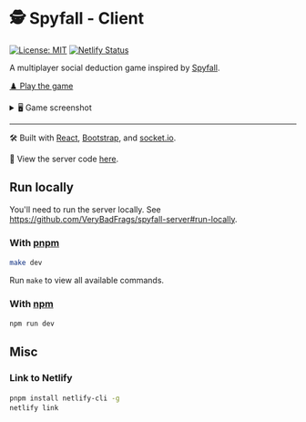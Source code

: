# 🕵️ Spyfall - Client

[![License: MIT](https://img.shields.io/badge/license-MIT-green)](./LICENSE.txt)
[![Netlify Status](https://api.netlify.com/api/v1/badges/9533fa3b-785d-4ddb-ab13-366089f5d10b/deploy-status)](https://app.netlify.com/sites/heuristic-bartik-850df8/deploys)

A multiplayer social deduction game inspired by [Spyfall](https://hwint.ru/portfolio-item/spyfall/).

[♟️ Play the game](https://spy.verybadfrags.com)

<details>
<summary>🖥️ Game screenshot</summary>
<img src="docs/spyfall-example-01.png"/>
</details>

---

🛠️ Built with [React](https://react.dev), [Bootstrap](https://getbootstrap.com), and [socket.io](https://socket.io).

💾 View the server code [here](https://github.com/VeryBadFrags/spyfall-server).

## Run locally

You'll need to run the server locally. See <https://github.com/VeryBadFrags/spyfall-server#run-locally>.

### With [pnpm](https://pnpm.io)

```sh
make dev
```

Run `make` to view all available commands.

### With [npm](https://www.npmjs.com)

```sh
npm run dev
```

## Misc

### Link to Netlify

```sh
pnpm install netlify-cli -g
netlify link
```
